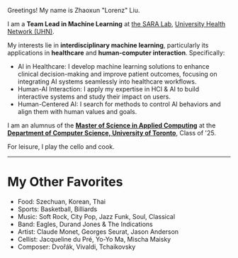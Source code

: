 Greetings! My name is Zhaoxun "Lorenz" Liu. 

I am a **Team Lead in Machine Learning** at <a href="https://temertysimcentre.com/surgical-artificial-intelligence-research-academy-sara/" target="_blank" rel="noopener noreferrer">the SARA Lab</a>, <a href="https://www.uhn.ca/" target="_blank" rel="noopener noreferrer">University Health Network (UHN)</a>. 

My interests lie in **interdisciplinary machine learning**, particularly its applications in **healthcare** and **human-computer interaction**. Specifically: 
* AI in Healthcare: I develop machine learning solutions to enhance clinical decision-making and improve patient outcomes, focusing on integrating AI systems seamlessly into healthcare workflows.
* Human-AI Interaction: I apply my expertise in HCI & AI to build interactive systems and study their impact on users.
* Human-Centered AI: I search for methods to control AI behaviors and align them with human values and goals.

I am an alumnus of the **[Master of Science in Applied Computing](https://mscac.utoronto.ca/)** at the **[Department of Computer Science, University of Toronto](https://web.cs.toronto.edu/)**, Class of '25.

For leisure, I play the cello and cook.

------

# My Other Favorites

* Food: Szechuan, Korean, Thai
* Sports: Basketball, Billiards
* Music: Soft Rock, City Pop, Jazz Funk, Soul, Classical
* Band: Eagles, Durand Jones & The Indications
* Artist: Claude Monet, Georges Seurat, Jason Anderson
* Cellist: Jacqueline du Pré, Yo-Yo Ma, Mischa Maisky
* Composer: Dvořák, Vivaldi, Tchaikovsky
